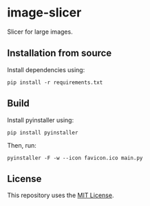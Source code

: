 # image-slicer
Slicer for large images.

## Installation from source

Install dependencies using:

```
pip install -r requirements.txt
```

## Build
Install pyinstaller using:
```
pip install pyinstaller
```
Then, run:
```
pyinstaller -F -w --icon favicon.ico main.py
```

## License
This repository uses the [MIT License](/LICENSE).